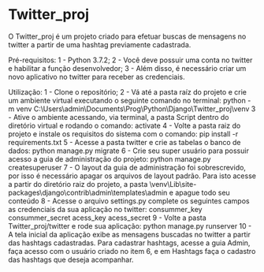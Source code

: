 # Twitter_proj

O Twitter_proj é um projeto criado para efetuar buscas de mensagens no twitter a partir de uma hashtag previamente cadastrada.

Pré-requisitos:
1 - Python 3.7.2;
2 - Você deve possuir uma conta no twitter e habilitar a função desenvolvedor;
3 - Além disso, é necessário criar um novo aplicativo no twitter para receber as credenciais.

Utilização:
1 - Clone o repositório;
2 - Vá até a pasta raíz do projeto e crie um ambiente virtual executando o seguinte comando no terminal:
	  python -m venv C:\Users\admin\Documents\Prog\Python\Django\Twitter_proj\venv
3 - Ative o ambiente acessando, via terminal, a pasta Script dentro do diretório virtual e rodando o comando:
    activate
4 - Volte a pasta raiz do projeto e instale os requisitos do sistema com o comando:
  	pip install -r requirements.txt
5 - Acesse a pasta twitter e crie as tabelas o banco de dados:
	  python manage.py migrate
6 - Crie seu super usuário para possuir acesso a guia de administração do projeto:
	  python manage.py createsuperuser
7 - O layout da guia de administração foi sobrescrevido, por isso é necessário apagar os arquivos de layout padrão.
  	Para isto acesse a partir do diretório raiz do projeto, a pasta \venv\Lib\site-packages\django\contrib\admin\templates\admin
	  e apague todo seu conteúdo
8 - Acesse o arquivo settings.py complete os seguintes campos as credenciais da sua aplicação no twitter:
    consummer_key
    consummer_secret
    acess_key
    acess_secret
9 - Volte a pasta Twitter_proj/twitter e rode sua aplicação:
	  python manage.py runserver
10 - A tela inicial da aplicação exibe as mensagens buscadas no twitter a partir das hashtags cadastradas. Para cadastrar hashtags, acesse a guia Admin, faça acesso com o usuário criado no item 6, e em Hashtags faça o cadastro das hashtags que deseja acompanhar.
